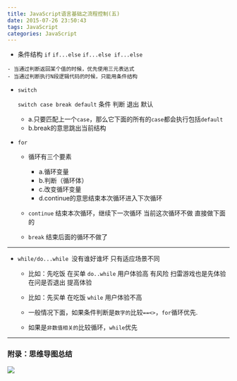 ```yaml
---
title: JavaScript语言基础之流程控制(五)
date: 2015-07-26 23:50:43
tags: JavaScript
categories: JavaScript
---
```


- 条件结构
    `if`
    `if...else`
    `if...else if...else`
<!--more-->
    - 当通过判断返回某个值的时候，优先使用三元表达式
    - 当通过判断执行N段逻辑代码的时候，只能用条件结构


- `switch`

    `switch case break default` 条件   判断 退出  默认

   - a.只要匹配上一个`case`，那么它下面的所有的`case`都会执行包括`default`
   - b.break的意思跳出当前结构
<!--more-->
-  `for`

   - 循环有三个要素

     - a.循环变量
     - b.判断（循环体）
     - c.改变循环变量
     - d.continue的意思结束本次循环进入下次循环


   -  `continue` 结束本次循环，继续下一次循环  当前这次循环不做 直接做下面的
   -  `break` 结束后面的循环不做了

---

- `while/do...while `没有谁好谁坏 只有适应场景不同

  - 比如：先吃饭 在买单 `do..while` 用户体验高 有风险  扫雷游戏也是先体验 在问是否退出 提高体验
  - 比如：先买单 在吃饭 `while` 用户体验不高

  - 一般情况下面，如果条件判断是`数字的`比较`==<>`，`for`循环优先.
  - 如果是`非数值相关的`比较循环，`while`优先


---

### 附录：思维导图总结

![](http://7xq6al.com1.z0.glb.clouddn.com/JavaScript%20%E6%B5%81%E7%A8%8B%E6%8E%A7%E5%88%B6.gif)
